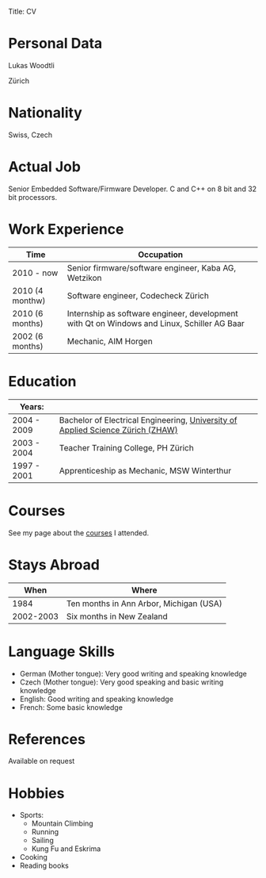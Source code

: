 Title: CV
		

# Personal Data	
Lukas Woodtli

Zürich

# Nationality
Swiss, Czech 

# Actual Job
Senior Embedded Software/Firmware Developer. C and C++ on 8 bit and 32 bit processors.

# Work Experience	

| Time             | Occupation
|------------------|---------------------------------------------------
| 2010 - now       | Senior firmware/software engineer, Kaba AG, Wetzikon
| 2010 (4 monthw)  | Software engineer, Codecheck Zürich
| 2010 (6 months)  | Internship as software engineer, development with Qt on Windows and Linux, Schiller AG Baar
| 2002 (6 months)  | Mechanic, AIM Horgen


# Education	
| Years:         |                                                                                          |
|----------------|------------------------------------------------------------------------------------------|
| 2004 - 2009    | Bachelor of Electrical Engineering, [University of Applied Science Zürich (ZHAW)](http://www.zhaw.ch/de/engineering/studium/bachelor/elektrotechnik.html) |
| 2003 - 2004    | Teacher Training College, PH Zürich                                                      |
| 1997 - 2001    | Apprenticeship as Mechanic, MSW Winterthur                                               |


# Courses
See my page about the [courses](courses.html) I attended.


# Stays Abroad
| When      | Where
|-----------|----------------------------------------
| 1984      | Ten months in Ann Arbor, Michigan (USA)
| 2002-2003 | Six months in New Zealand


# Language Skills

- German (Mother tongue): Very good writing and speaking knowledge 
- Czech (Mother tongue): Very good speaking and basic writing knowledge
- English: Good writing and speaking knowledge
- French: Some basic knowledge

# References	
Available on request

# Hobbies	

* Sports:
    * Mountain Climbing
    * Running
    * Sailing
    * Kung Fu and Eskrima
* Cooking
* Reading books


